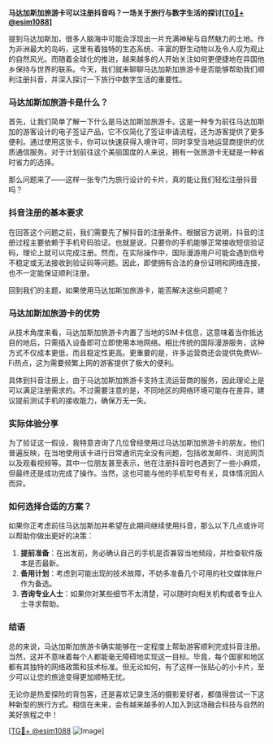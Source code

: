 **马达加斯加旅游卡可以注册抖音吗？一场关于旅行与数字生活的探讨[[TG💪+ @esim1088](https://t.me/s/esim1088)]**

提到马达加斯加，很多人脑海中可能会浮现出一片充满神秘与自然魅力的土地。作为非洲最大的岛屿，这里有着独特的生态系统、丰富的野生动物以及令人叹为观止的自然风光。而随着全球化的推进，越来越多的人开始关注如何更便捷地在异国他乡保持与世界的联系。今天，我们就来聊聊马达加斯加旅游卡是否能够帮助我们顺利注册抖音，并深入探讨一下旅行中数字生活的重要性。

### 马达加斯加旅游卡是什么？

首先，让我们简单了解一下什么是马达加斯加旅游卡。这是一种专为前往马达加斯加的游客设计的电子签证产品，它不仅简化了签证申请流程，还为游客提供了更多便利。通过使用这张卡，你可以快速获得入境许可，同时享受当地运营商提供的优质通信服务。对于计划前往这个美丽国度的人来说，拥有一张旅游卡无疑是一种省时省力的选择。

那么问题来了——这样一张专门为旅行设计的卡片，真的能让我们轻松注册抖音吗？

### 抖音注册的基本要求

在回答这个问题之前，我们需要先了解抖音的注册条件。根据官方说明，抖音的注册过程主要依赖于手机号码验证。也就是说，只要你的手机能够正常接收短信验证码，理论上就可以完成注册。然而，在实际操作中，国际漫游用户可能会遇到信号不稳定或无法接收到验证码等问题。因此，即使拥有合法的身份证明和网络连接，也不一定能保证顺利注册。

回到我们的主题，如果使用马达加斯加旅游卡，能否解决这些问题呢？

### 马达加斯加旅游卡的优势

从技术角度来看，马达加斯加旅游卡内置了当地的SIM卡信息，这意味着当你抵达目的地后，只需插入设备即可立即使用本地网络。相比传统的国际漫游服务，这种方式不仅成本更低，而且稳定性更高。更重要的是，许多运营商还会提供免费Wi-Fi热点，这为需要频繁上网的游客提供了极大的便利。

具体到抖音注册上，由于马达加斯加旅游卡支持主流运营商的服务，因此理论上是可以满足注册需求的。不过需要注意的是，不同地区的网络环境可能存在差异，建议提前测试手机的接收能力，确保万无一失。

### 实际体验分享

为了验证这一假设，我特意咨询了几位曾经使用过马达加斯加旅游卡的朋友。他们普遍反映，在当地使用该卡进行日常通讯完全没有问题，包括收发邮件、浏览网页以及观看视频等。其中一位朋友甚至表示，他在注册抖音时也遇到了一些小麻烦，但最终还是成功完成了操作。当然，这也可能与他的手机型号有关，具体情况因人而异。

### 如何选择合适的方案？

如果你正考虑前往马达加斯加并希望在此期间继续使用抖音，那么以下几点或许可以帮助你做出更好的决策：

1. **提前准备**：在出发前，务必确认自己的手机是否兼容当地频段，并检查软件版本是否最新。
2. **备用计划**：考虑到可能出现的技术故障，不妨多准备几个可用的社交媒体账户作为备选。
3. **咨询专业人士**：如果你对某些细节不太清楚，可以随时向相关机构或者专业人士寻求帮助。

### 结语

总的来说，马达加斯加旅游卡确实能够在一定程度上帮助游客顺利完成抖音注册。当然，这并不意味着每个人都能毫无障碍地实现这一目标。毕竟，每个国家和地区都有其独特的网络政策和技术标准。但无论如何，有了这样一张贴心的小卡片，至少可以让您的旅途变得更加顺畅无忧。

无论你是热爱探险的背包客，还是喜欢记录生活的摄影爱好者，都值得尝试一下这种新型的旅行方式。相信在未来，会有越来越多的人加入到这场融合科技与自然的美好旅程之中！

[[TG💪+ @esim1088](https://t.me/s/esim1088) ![Image](https://i.postimg.cc/4NQfJmqS/Snipaste-2025-05-13-00-14-12.png)]